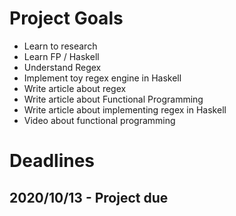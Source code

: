 # Project Goals
- Learn to research
- Learn FP / Haskell
- Understand Regex
- Implement toy regex engine in Haskell
- Write article about regex
- Write article about Functional Programming
- Write article about implementing regex in Haskell
- Video about functional programming

# Deadlines
## 2020/10/13 - Project due
